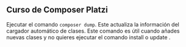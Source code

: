 ## Curso de Composer Platzi

Ejecutar el comando `composer dump`. Este actualiza la información del cargador automático de clases. Este comando es útil cuando añades nuevas clases y no quieres ejecutar el comando install o update .
